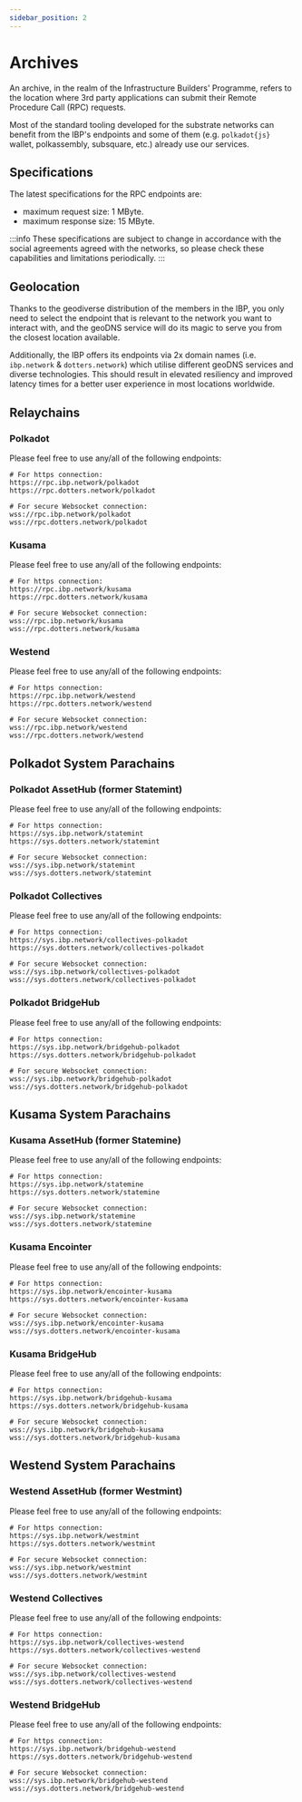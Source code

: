 ```yaml
---
sidebar_position: 2
---
```


# Archives

An archive, in the realm of the Infrastructure Builders' Programme, refers to the location where 3rd party applications can submit their Remote Procedure Call (RPC) requests.

Most of the standard tooling developed for the substrate networks can benefit from the IBP's endpoints and some of them (e.g. `polkadot{js}` wallet, polkassembly, subsquare, etc.) already use our services.

## Specifications

The latest specifications for the RPC endpoints are:

- maximum request size: 1 MByte.
- maximum response size: 15 MByte.

:::info
These specifications are subject to change in accordance with the social agreements agreed with the networks, so please check these capabilities and limitations periodically.
:::

## Geolocation

Thanks to the geodiverse distribution of the members in the IBP, you only need to select the endpoint that is relevant to the network you want to interact with, and the geoDNS service will do its magic to serve you from the closest location available.

Additionally, the IBP offers its endpoints via 2x domain names (i.e. `ibp.network` & `dotters.network`) which utilise different geoDNS services and diverse technologies. This should result in elevated resiliency and improved latency times for a better user experience in most locations worldwide.

## Relaychains

### Polkadot

Please feel free to use any/all of the following endpoints:

```shell
# For https connection:
https://rpc.ibp.network/polkadot
https://rpc.dotters.network/polkadot

# For secure Websocket connection:
wss://rpc.ibp.network/polkadot
wss://rpc.dotters.network/polkadot
```

### Kusama

Please feel free to use any/all of the following endpoints:

```shell
# For https connection:
https://rpc.ibp.network/kusama
https://rpc.dotters.network/kusama

# For secure Websocket connection:
wss://rpc.ibp.network/kusama
wss://rpc.dotters.network/kusama
```

### Westend

Please feel free to use any/all of the following endpoints:

```shell
# For https connection:
https://rpc.ibp.network/westend
https://rpc.dotters.network/westend

# For secure Websocket connection:
wss://rpc.ibp.network/westend
wss://rpc.dotters.network/westend
```

## Polkadot System Parachains

### Polkadot AssetHub (former Statemint)

Please feel free to use any/all of the following endpoints:

```shell
# For https connection:
https://sys.ibp.network/statemint
https://sys.dotters.network/statemint

# For secure Websocket connection:
wss://sys.ibp.network/statemint
wss://sys.dotters.network/statemint
```

### Polkadot Collectives

Please feel free to use any/all of the following endpoints:

```shell
# For https connection:
https://sys.ibp.network/collectives-polkadot
https://sys.dotters.network/collectives-polkadot

# For secure Websocket connection:
wss://sys.ibp.network/collectives-polkadot
wss://sys.dotters.network/collectives-polkadot
```

### Polkadot BridgeHub

Please feel free to use any/all of the following endpoints:

```shell
# For https connection:
https://sys.ibp.network/bridgehub-polkadot
https://sys.dotters.network/bridgehub-polkadot

# For secure Websocket connection:
wss://sys.ibp.network/bridgehub-polkadot
wss://sys.dotters.network/bridgehub-polkadot
```

## Kusama System Parachains

### Kusama AssetHub (former Statemine)

Please feel free to use any/all of the following endpoints:

```shell
# For https connection:
https://sys.ibp.network/statemine
https://sys.dotters.network/statemine

# For secure Websocket connection:
wss://sys.ibp.network/statemine
wss://sys.dotters.network/statemine
```

### Kusama Encointer

Please feel free to use any/all of the following endpoints:

```shell
# For https connection:
https://sys.ibp.network/encointer-kusama
https://sys.dotters.network/encointer-kusama

# For secure Websocket connection:
wss://sys.ibp.network/encointer-kusama
wss://sys.dotters.network/encointer-kusama
```

### Kusama BridgeHub

Please feel free to use any/all of the following endpoints:

```shell
# For https connection:
https://sys.ibp.network/bridgehub-kusama
https://sys.dotters.network/bridgehub-kusama

# For secure Websocket connection:
wss://sys.ibp.network/bridgehub-kusama
wss://sys.dotters.network/bridgehub-kusama
```

## Westend System Parachains

### Westend AssetHub (former Westmint)

Please feel free to use any/all of the following endpoints:

```shell
# For https connection:
https://sys.ibp.network/westmint
https://sys.dotters.network/westmint

# For secure Websocket connection:
wss://sys.ibp.network/westmint
wss://sys.dotters.network/westmint
```

### Westend Collectives

Please feel free to use any/all of the following endpoints:

```shell
# For https connection:
https://sys.ibp.network/collectives-westend
https://sys.dotters.network/collectives-westend

# For secure Websocket connection:
wss://sys.ibp.network/collectives-westend
wss://sys.dotters.network/collectives-westend
```

### Westend BridgeHub

Please feel free to use any/all of the following endpoints:

```shell
# For https connection:
https://sys.ibp.network/bridgehub-westend
https://sys.dotters.network/bridgehub-westend

# For secure Websocket connection:
wss://sys.ibp.network/bridgehub-westend
wss://sys.dotters.network/bridgehub-westend
```
